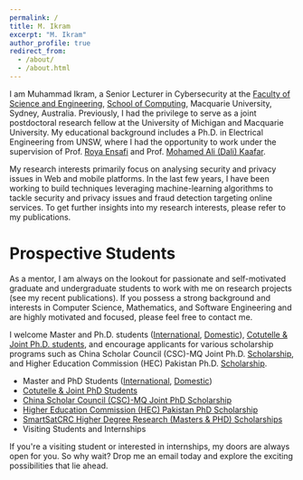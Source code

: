 ```yaml
---
permalink: /
title: M. Ikram
excerpt: "M. Ikram"
author_profile: true
redirect_from: 
  - /about/
  - /about.html
---
```



I am Muhammad Ikram, a Senior Lecturer in Cybersecurity at the [Faculty of Science and Engineering](https://www.mq.edu.au/faculty-of-science-and-engineering), [School of Computing](https://www.mq.edu.au/faculty-of-science-and-engineering/departments-and-schools/school-of-computing), Macquarie University, Sydney, Australia. Previously, I had the privilege to serve as a joint postdoctoral research fellow at the University of Michigan and Macquarie University. My educational background includes a Ph.D. in Electrical Engineering from UNSW, where I had the opportunity to work under the supervision of Prof. [Roya Ensafi](https://ensa.fi/) and Prof. [Mohamed Ali (Dali) Kaafar](https://dali-kaafar.github.io).


My research interests primarily focus on analysing security and privacy issues in Web and mobile platforms. In the last few years, I have been working to build techniques leveraging machine-learning algorithms to tackle security and privacy issues and fraud detection targeting online services. To get further insights into my research interests, please refer to my publications.


Prospective Students
======

As a mentor, I am always on the lookout for passionate and self-motivated graduate and undergraduate students to work with me on research projects (see my recent publications). If you possess a strong background and interests in Computer Science, Mathematics, and Software Engineering and are highly motivated and focused, please feel free to contact me.<br>

I welcome Master and Ph.D. students ([International](https://www.mq.edu.au/?a=519657), [Domestic](https://www.mq.edu.au/research/phd-and-research-degrees/scholarships/scholarship-search/data/annual-research-training-program-scholarship-rtp-and-macquarie-research-excellence-scholarship-program-mqres)), [Cotutelle & Joint Ph.D. students](https://www.mq.edu.au/research/phd-and-research-degrees/explore-research-degrees/cotutelle-and-joint-phd), and encourage applicants for various scholarship programs such as China Scholar Council (CSC)-MQ Joint Ph.D. [Scholarship](https://www.mq.edu.au/research/phd-and-research-degrees/scholarships/scholarship-search/data/china-scholarship), and Higher Education Commission (HEC) Pakistan Ph.D. [Scholarship](https://www.mq.edu.au/research/phd-and-research-degrees/scholarships/scholarship-search/data/higher-education-commission-hec,-government-of-the-islamic-republic-of-pakistan-scholarship-program).

* Master and PhD Students ([International](https://www.mq.edu.au/?a=519657), [Domestic](https://www.mq.edu.au/research/phd-and-research-degrees/scholarships/scholarship-search/data/annual-research-training-program-scholarship-rtp-and-macquarie-research-excellence-scholarship-program-mqres))
* [Cotutelle & Joint PhD Students](https://www.mq.edu.au/research/phd-and-research-degrees/explore-research-degrees/cotutelle-and-joint-phd)
* [China Scholar Council (CSC)-MQ Joint PhD Scholarship](https://www.mq.edu.au/research/phd-and-research-degrees/scholarships/scholarship-search/data/china-scholarship)
* [Higher Education Commission (HEC) Pakistan PhD Scholarship](https://www.mq.edu.au/research/phd-and-research-degrees/scholarships/scholarship-search/data/higher-education-commission-hec,-government-of-the-islamic-republic-of-pakistan-scholarship-program)
* [SmartSatCRC Higher Degree Research (Masters & PHD) Scholarships](https://smartsatcrc.com/education/study-with-us/)
* Visiting Students and Internships

If you're a visiting student or interested in internships, my doors are always open for you. So why wait? Drop me an email today and explore the exciting possibilities that lie ahead.